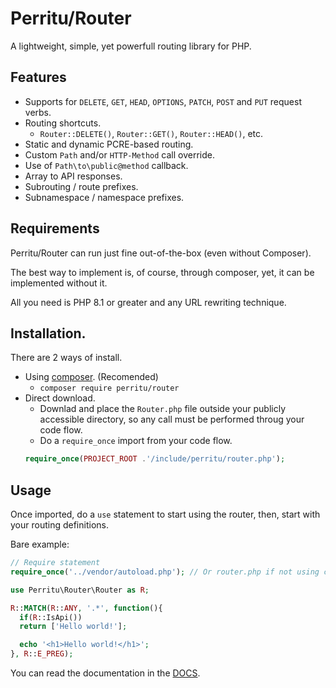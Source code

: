 # Perritu/Router

A lightweight, simple, yet powerfull routing library for PHP.

## Features

  - Supports for `DELETE`, `GET`, `HEAD`, `OPTIONS`, `PATCH`, `POST` and `PUT`
    request verbs.
  - Routing shortcuts.
    - `Router::DELETE()`, `Router::GET()`, `Router::HEAD()`, etc.
  - Static and dynamic PCRE-based routing.
  - Custom `Path` and/or `HTTP-Method` call override.
  - Use of `Path\to\public@method` callback.
  - Array to API responses.
  - Subrouting / route prefixes.
  - Subnamespace / namespace prefixes.

## Requirements

Perritu/Router can run just fine out-of-the-box (even without Composer).

The best way to implement is, of course, through composer, yet, it can be
implemented without it.

All you need is PHP 8.1 or greater and any URL rewriting technique.

## Installation.

There are 2 ways of install.
  - Using [composer](https://getcomposer.org/download/). (Recomended)
    - `composer require perritu/router`
  - Direct download.
    - Downlad and place the `Router.php` file outside your publicly accessible
      directory, so any call must be performed throug your code flow.
    - Do a `require_once` import from your code flow.
    ```php
    require_once(PROJECT_ROOT .'/include/perritu/router.php');
    ```

## Usage

Once imported, do a `use` statement to start using the router, then, start with
your routing definitions.

Bare example:
```php
// Require statement
require_once('../vendor/autoload.php'); // Or router.php if not using composer.

use Perritu\Router\Router as R;

R::MATCH(R::ANY, '.*', function(){
  if(R::IsApi())
  return ['Hello world!'];

  echo '<h1>Hello world!</h1>';
}, R::E_PREG);
```

You can read the documentation in the [DOCS](DOCS/Class.md).
